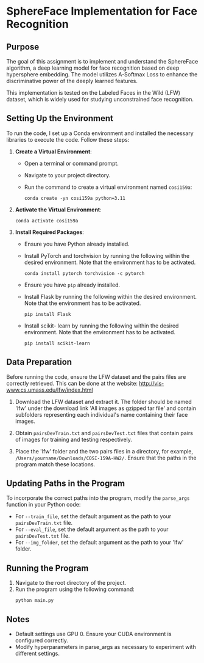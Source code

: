 # SphereFace Implementation for Face Recognition

## Purpose

The goal of this assignment is to implement and understand the SphereFace algorithm, a deep learning model for face recognition based on deep hypersphere embedding. The model utilizes A-Softmax Loss to enhance the discriminative power of the deeply learned features.

This implementation is tested on the Labeled Faces in the Wild (LFW) dataset, which is widely used for studying unconstrained face recognition.


## Setting Up the Environment

To run the code, I set up a Conda environment 
and installed the necessary libraries to execute
the code. Follow these steps:

1. **Create a Virtual Environment**:
   - Open a terminal or command prompt.
   - Navigate to your project directory.
   - Run the command to create a virtual environment named `cosi159a`:

     ```
     conda create -yn cosi159a python=3.11
     ```

2. **Activate the Virtual Environment**:
 
     ```
     conda activate cosi159a
     ```


3. **Install Required Packages**:
   - Ensure you have Python already installed.
   - Install PyTorch and torchvision 
   by running the following within the desired
   environment. Note that the environment has to
   be activated.

     ```
     conda install pytorch torchvision -c pytorch
     ```
   - Ensure you have `pip` already installed.
   - Install Flask by running the following within 
   the desired environment. Note that the environment
   has to be activated.
     ```
     pip install Flask
     ```
   - Install scikit- learn by running the following within 
   the desired environment. Note that the environment
   has to be activated.
     ```
     pip install scikit-learn
     ```
   
## Data Preparation

Before running the code, ensure the LFW dataset and the pairs files are correctly retrieved. This can be done at the website:  http://vis-www.cs.umass.edu/lfw/index.html

1. Download the LFW dataset and extract it. The folder should be named 'lfw' under the download link 'All images as gzipped tar file' and contain subfolders representing each individual's name containing their face images.

2. Obtain `pairsDevTrain.txt` and `pairsDevTest.txt` files that contain pairs of images for training and testing respectively.

3. Place the 'lfw' folder and the two pairs files in a directory, for example, `/Users/yourname/Downloads/COSI-159A-HW2/`. Ensure that the paths in the program match these locations.

## Updating Paths in the Program

To incorporate the correct paths into the program, modify the `parse_args` function in your Python code:

- For `--train_file`, set the default argument as the path to your `pairsDevTrain.txt` file.
- For `--eval_file`, set the default argument as the path to your `pairsDevTest.txt` file.
- For `--img_folder`, set the default argument as the path to your 'lfw' folder.

## Running the Program

1. Navigate to the root directory of the project.
2. Run the program using the following command:
   ```
   python main.py 
     ```

     
     

## Notes
- Default settings use GPU 0. Ensure your CUDA environment is configured correctly.
- Modify hyperparameters in parse_args as necessary to experiment with different settings.


